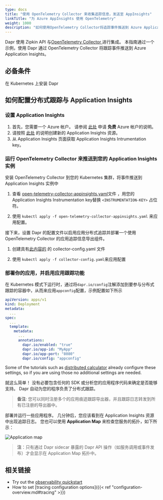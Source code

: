```yaml
---
type: docs
title: "使用 OpenTelemetry Collector 来收集追踪信息，发送至 AppInsights"
linkTitle: "为 Azure AppInsights 使用 OpenTelemetry"
weight: 1000
description: "如何使用OpenTelemetry Collector将追踪事件推送到 Azure Application Insights。"
---
```


Dapr 使用 Zipkin API 与[OpenTelemetry Collector ](https://github.com/open-telemetry/opentelemetry-collector) 进行集成。 本指南通过一个示例，使用 Dapr 通过 OpenTelemetry Collector 将跟踪事件推送到 Azure Application Insights。

## 必备条件

在 Kubernetes 上安装 Dapr

## 如何配置分布式跟踪与 Application Insights

### 设置 Application Insights

1. 首先，您需要一个 Azure 帐户。 请参阅 [此处](https://azure.microsoft.com/free/) 申请 **免费** Azure 帐户的说明。
2. 请按照 [此处](https://docs.microsoft.com/en-us/azure/azure-monitor/app/create-new-resource) 的说明创建新的 Application Insights 资源。
3. 从 Application Insights 页面获取 Application Insights Intrumentation key。

### 运行 OpenTelemetry Collector 来推送到您的 Application Insights 实例

安装 OpenTelemetry Collector 到您的 Kubernetes 集群，将事件推送到 Application Insights 实例中

1. 查看 [open-telemetry-collector-appinsights.yaml](/docs/open-telemetry-collector/open-telemetry-collector-appinsights.yaml)文件 ，用您的 Application Insights Instrumentation key替换 `<INSTRUMENTATION-KEY>` 占位符。

2. 使用 `kubectl apply -f open-telemetry-collector-appinsights.yaml` 来应用配置。

接下来，设置 Dapr 的配置文件以启用应用分布式追踪并部署一个使用 OpenTelemetry Collector 的应用追踪信息导出组件。

1. 创建具有[此内容的](/docs/open-telemetry-collector/collector-config.yaml) 的 collector-config.yaml 文件

2. 使用 `kubectl apply -f collector-config.yaml`来应用配置

### 部署你的应用，并启用应用跟踪功能

在 Kubernetes 模式下运行时，通过将`dapr.io/config`注解添加到要参与分布式跟踪的容器中，从而来应用`appconfig`配置，示例配置如下所示

```yaml
apiVersion: apps/v1
kind: Deployment
metadata:
  ...
spec:
  ...
  template:
    metadata:
      ...
      annotations:
        dapr.io/enabled: "true"
        dapr.io/app-id: "MyApp"
        dapr.io/app-port: "8080"
        dapr.io/config: "appconfig"
```

Some of the tutorials such as [distributed calculator](https://github.com/dapr/quickstarts/tree/master/tutorials/distributed-calculator) already configure these settings, so if you are using those no additional settings are needed.

就这么简单！ 没有必要包含任何的 SDK 或分析您的应用程序代码来确定是否能够支持。 Dapr 自动为您的程序负责了分布式跟踪。

> **备注**: 您可以同时注册多个的应用痕迹跟踪导出器，并且跟踪日志转发到所有已注册的导出器中。

部署并运行一些应用程序。 几分钟后，您应该看到在 Application Insights 资源中出现追踪日志。 您也可以使用 **Application Map** 来检查您服务的拓扑，如下所示：

![Application map](/images/open-telemetry-app-insights.png)

> **注**：只有通过 Dapr sidecar 暴露的 Dapr API 操作（如服务调用或事件发布）才会显示在 Application Map 拓扑中。

## 相关链接
* Try out the [observability quickstart](https://github.com/dapr/quickstarts/tree/master/tutorials/observability)
* How to set [tracing configuration options]({{< ref "configuration-overview.md#tracing" >}})
